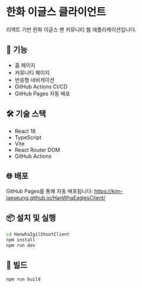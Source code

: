 # 한화 이글스 클라이언트

리액트 기반 한화 이글스 팬 커뮤니티 웹 애플리케이션입니다.

## 🚀 기능

- 홈 페이지
- 커뮤니티 페이지
- 반응형 네비게이션
- GitHub Actions CI/CD
- GitHub Pages 자동 배포

## 🛠️ 기술 스택

- React 18
- TypeScript
- Vite
- React Router DOM
- GitHub Actions

## 🌐 배포

GitHub Pages를 통해 자동 배포됩니다:
https://kim-jaeseung.github.io/HanWhaEaglesClient/

## 📦 설치 및 실행

```bash
cd HanwhaIgilShootClient
npm install
npm run dev
```

## 🔧 빌드

```bash
npm run build
```
